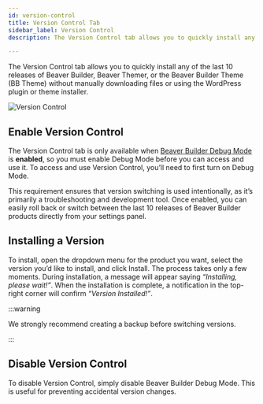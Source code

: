 ```yaml
---
id: version-control
title: Version Control Tab
sidebar_label: Version Control
description: The Version Control tab allows you to quickly install any of the last 10 releases of Beaver Builder, Beaver Themer, or the Beaver Builder Theme (BB Theme).

---
```


The Version Control tab allows you to quickly install any of the last 10 releases of Beaver Builder, Beaver Themer, or the Beaver Builder Theme (BB Theme) without manually downloading files or using the WordPress plugin or theme installer.

![Version Control](/img/beaver-builder/settings--version-control--1.webp)

## Enable Version Control

The Version Control tab is only available when [Beaver Builder Debug Mode](/beaver-builder/settings/tools.md#debug-mode) is **enabled**, so you must enable Debug Mode before you can access and use it. To access and use Version Control, you’ll need to first turn on Debug Mode.

This requirement ensures that version switching is used intentionally, as it’s primarily a troubleshooting and development tool. Once enabled, you can easily roll back or switch between the last 10 releases of Beaver Builder products directly from your settings panel.

## Installing a Version

To install, open the dropdown menu for the product you want, select the version you’d like to install, and click Install. The process takes only a few moments. During installation, a message will appear saying _“Installing, please wait!”_. When the installation is complete, a notification in the top-right corner will confirm _“Version Installed!”_.

:::warning

We strongly recommend creating a backup before switching versions.

:::

## Disable Version Control

To disable Version Control, simply disable Beaver Builder Debug Mode. This is useful for preventing accidental version changes.
